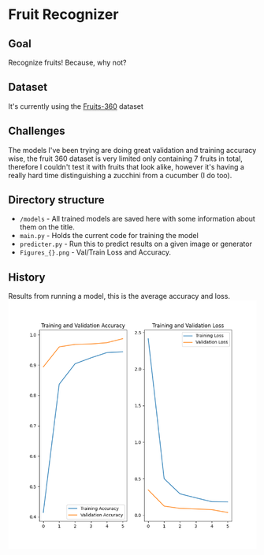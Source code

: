 # Fruit Recognizer

## Goal
Recognize fruits! Because, why not?

## Dataset
It's currently using the [Fruits-360](https://www.kaggle.com/moltean/fruits) dataset

## Challenges
The models I've been trying are doing great validation and training accuracy wise, the fruit 360 dataset is very limited only containing 7 fruits in total, therefore I couldn't test it with fruits that look alike, however it's having a really hard time distinguishing a zucchini from a cucumber (I do too).

## Directory structure

- `/models` - All trained models are saved here with some information about them on the title.
- `main.py` - Holds the current code for training the model
- `predicter.py` - Run this to predict results on a given image or generator
- `Figures_{}.png` - Val/Train Loss and Accuracy.

## History

Results from running a model, this is the average accuracy and loss.
![](history-figures/Figure_3.png)
